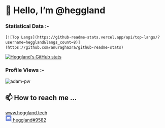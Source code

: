 <h1> 👋 Hello, I’m @heggland </h1>


<h3>Statistical Data :-</h3>

    [![Top Langs](https://github-readme-stats.vercel.app/api/top-langs/?username=heggland&langs_count=8)](https://github.com/anuraghazra/github-readme-stats)

[![Heggland's GitHub stats](https://github-readme-stats.vercel.app/api?username=heggland)](https://github.com/anuraghazra/github-readme-stats)

<p align="right"> <h3>Profile Views :-</h3> <img src="https://komarev.com/ghpvc/?username=heggland&label=Profile%20views&color=0e75b6&style=flat"
    alt="adam-pw" /> 
  </p>

<!---- 
- 👀 I’m interested in web development and program automation.
- 💞️ I’m looking to collaborate on ...
- 🌱 I’m currently working 
 --->

<h2> 📫 How to reach me ... </h2>
<a href="https://heggland.tech" alt="homepage link"> www.heggland.tech</a>
<div><a href="https://discordapp.com/users/231149928393474049" alt="discord link"> <img src="img/discord-logo.png" height="20" alt=discord id: heggland#9582 /> heggland#9582</a>
</div>


<!---
heggland/heggland is a ✨ special ✨ repository because its `README.md` (this file) appears on your GitHub profile.
You can click the Preview link to take a look at your changes.
--->

